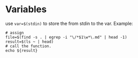 # Variables
use `var=$(stdin)` to store the from stdin to the var.
Example:
```shell
# assign
file=$(find -s . | egrep -i "\/*$1\w*\.md" | head -1)
result=$(ls ~ | head)
# call the function.
echo ${result}
```

